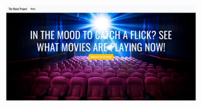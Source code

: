![alt text](https://raw.githubusercontent.com/ChristinaJB/redesigned-invention/master/MovieApi.png)
